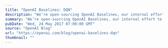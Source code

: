 ```yaml
---
title: "OpenAI Baselines: DQN"
description: "We’re open-sourcing OpenAI Baselines, our internal effort to reproduce reinforcement learning algorithms with performance on par with published results. We’ll release the algorithms over upcoming months; today’s release includes DQN and three of its variants."
summary: "We’re open-sourcing OpenAI Baselines, our internal effort to reproduce reinforcement learning algorithms with performance on par with published results. We’ll release the algorithms over upcoming months; today’s release includes DQN and three of its variants."
pubDate: "Wed, 24 May 2017 07:00:00 GMT"
source: "OpenAI Blog"
url: "https://openai.com/blog/openai-baselines-dqn"
thumbnail: ""
---
```


